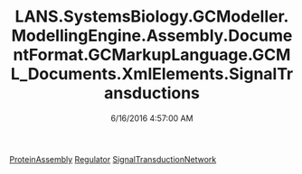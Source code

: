 ﻿---
title: LANS.SystemsBiology.GCModeller.ModellingEngine.Assembly.DocumentFormat.GCMarkupLanguage.GCML_Documents.XmlElements.SignalTransductions
date: 6/16/2016 4:57:00 AM
---

[ProteinAssembly](T-LANS.SystemsBiology.GCModeller.ModellingEngine.Assembly.DocumentFormat.GCMarkupLanguage.GCML_Documents.XmlElements.SignalTransductions.ProteinAssembly.html)
[Regulator](T-LANS.SystemsBiology.GCModeller.ModellingEngine.Assembly.DocumentFormat.GCMarkupLanguage.GCML_Documents.XmlElements.SignalTransductions.Regulator.html)
[SignalTransductionNetwork](T-LANS.SystemsBiology.GCModeller.ModellingEngine.Assembly.DocumentFormat.GCMarkupLanguage.GCML_Documents.XmlElements.SignalTransductions.SignalTransductionNetwork.html)
